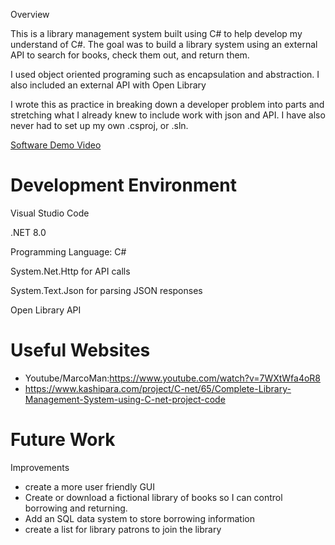 Overview

This is a library management system built using C# to help develop my understand of C#. The goal was to build a library system using an external API to search for books, check them out, and return them.

I used object oriented programing such as encapsulation and abstraction. I also included an external API with Open Library

I wrote this as practice in breaking down a developer problem into parts and stretching what I already knew to include work with json and API. I have also never had to set up my own .csproj, or .sln.


[Software Demo Video](http://youtube.link.goes.here)

# Development Environment
Visual Studio Code

.NET 8.0

Programming Language: C#

System.Net.Http for API calls

System.Text.Json for parsing JSON responses

Open Library API

# Useful Websites


- Youtube/MarcoMan:https://www.youtube.com/watch?v=7WXtWfa4oR8
- https://www.kashipara.com/project/C-net/65/Complete-Library-Management-System-using-C-net-project-code

# Future Work

Improvements

- create a more user friendly GUI
- Create or download a fictional library of books so I can control borrowing and returning.
- Add an SQL data system to store borrowing information 
- create a list for library patrons to join the library
